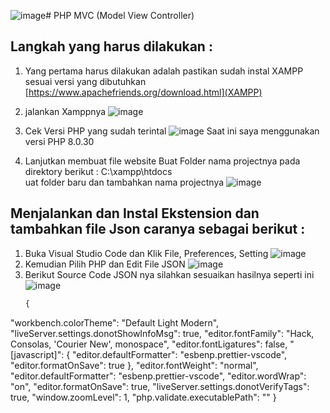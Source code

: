 ![image](https://github.com/kerjabhakti/PWA231/assets/15622730/7a12ab90-9e07-4382-9fe5-6512391947fb)# PHP MVC (Model View Controller)
## Langkah yang harus dilakukan :
1. Yang pertama harus dilakukan adalah pastikan sudah instal XAMPP sesuai versi yang dibutuhkan [https://www.apachefriends.org/download.html](XAMPP)
2. jalankan Xamppnya
   ![image](https://github.com/kerjabhakti/PWA231/assets/15622730/e7fb186d-0efe-4104-895d-d4ff89d8765f)
4. Cek Versi PHP yang sudah terintal
   ![image](https://github.com/kerjabhakti/PWA231/assets/15622730/1eebda76-7d92-48c8-84f5-3da568930fc7)
   Saat ini saya menggunakan versi PHP 8.0.30

6. Lanjutkan membuat file website
   Buat Folder nama projectnya pada direktory berikut : C:\xampp\htdocs\
   uat folder baru dan tambahkan nama projectnya
   ![image](https://github.com/kerjabhakti/PWA231/assets/15622730/abadfb0b-6965-427b-b660-cb37db1104ee)

## Menjalankan dan Instal Ekstension dan tambahkan file Json caranya sebagai berikut :
1. Buka Visual Studio Code dan Klik File, Preferences, Setting
   ![image](https://github.com/kerjabhakti/PWA231/assets/15622730/1ab0808d-e897-4561-9298-5356b33b1886)
2. Kemudian Pilih PHP dan Edit File JSON
   ![image](https://github.com/kerjabhakti/PWA231/assets/15622730/7839ce3f-85ad-40ca-9e15-cca2de98bc28)
3. Berikut Source Code JSON nya silahkan sesuaikan hasilnya seperti ini
   ![image](https://github.com/kerjabhakti/PWA231/assets/15622730/847ac8e3-8b6d-4ffb-9827-0707456b42bb)
   ``` php
   {
  "workbench.colorTheme": "Default Light Modern",
  "liveServer.settings.donotShowInfoMsg": true,
  "editor.fontFamily": "Hack, Consolas, 'Courier New', monospace",
  "editor.fontLigatures": false,
  "[javascript]": {
    "editor.defaultFormatter": "esbenp.prettier-vscode",
    "editor.formatOnSave": true
  },
  "editor.fontWeight": "normal",
  "editor.defaultFormatter": "esbenp.prettier-vscode",
  "editor.wordWrap": "on",
  "editor.formatOnSave": true,
  "liveServer.settings.donotVerifyTags": true,
  "window.zoomLevel": 1,
  "php.validate.executablePath": ""
}
```

   
